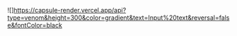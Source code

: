 ![]https://capsule-render.vercel.app/api?type=venom&height=300&color=gradient&text=Input%20text&reversal=false&fontColor=black
